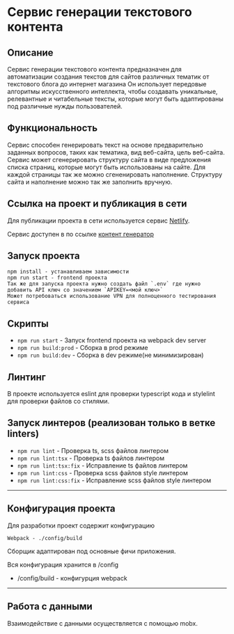 # Сервис генерации текстового контента

## Описание

Сервис генерации текстового контента предназначен для автоматизации создания текстов для сайтов различных тематик от текстового блога до интернет магазина Он использует передовые алгоритмы искусственного интеллекта, чтобы создавать уникальные, релевантные и читабельные тексты, которые могут быть адаптированы под различные нужды пользователей.

## Функциональность

Сервис способен генерировать текст на основе предварительно заданных вопросов, таких как тематика, вид веб-сайта, цель веб-сайта.
Сервис может сгенерировать структуру сайта в виде предложения списка страниц, которые могут быть использованы на сайте. Для каждой страницы так же можно сгененировать наполнение. 
Структуру сайта и наполнение можно так же заполнить вручную.

## Ссылка на проект и публикация в сети

Для публикации проекта в сети используется сервис [Netlify](https://www.netlify.com/).

Сервис доступен в по ссылке [контент генератор](https://content-generator-hackaton.netlify.app/)

## Запуск проекта
```
npm install - устанавливаем зависимости
npm run start - frontend проекта
Так же для запуска проекта нужно создать файл `.env` где нужно добавить API ключ со значением `APIKEY=<мой ключ>`
Может потребоваться использование VPN для полноценного тестирования сервиса
```

## Скрипты

- `npm run start` - Запуск frontend проекта на webpack dev server
- `npm run build:prod` - Сборка в prod режиме
- `npm run build:dev` - Сборка в dev режиме(не минимизирован)

## Линтинг

В проекте используется eslint для проверки typescript кода и stylelint для проверки файлов со стилями.

## Запуск линтеров (реализован только в ветке linters)
- `npm run lint` - Проверка ts, scss файлов линтером
- `npm run lint:tsx` - Проверка ts файлов линтером
- `npm run lint:tsx:fix` - Исправление ts файлов линтером
- `npm run lint:css` - Проверка scss файлов style линтером
- `npm run lint:css:fix` - Исправление scss файлов style линтером

----

## Конфигурация проекта

Для разработки проект содержит конфигурацию

`Webpack - ./config/build`

Cборщик адаптирован под основные фичи приложения.

Вся конфигурация хранится в /config

- /config/build - конфигурция webpack

----

## Работа с данными

Взаимодействие с данными осуществляется с помощью mobx.

